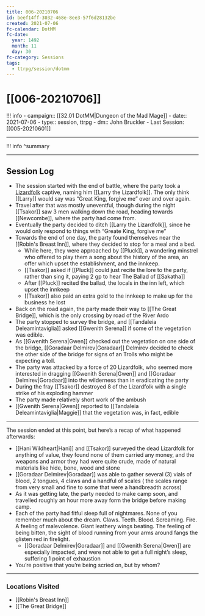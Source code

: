 ```yaml
---
title: 006-20210706
id: beef14ff-3032-468e-8ee3-57f6d28132be
created: 2021-07-06
fc-calendar: DotMM
fc-date:
  year: 1492
  month: 11
  day: 30
fc-category: Sessions
tags:
  - ttrpg/session/dotmm
---
```


# [[006-20210706]]

!!! info
    - campaign:: [[32.01 DotMM|Dungeon of the Mad Mage]]
    - date:: 2021-07-06
    - type:: session, ttrpg
    - dm:: John Bruckler
    - Last Session: [[005-20210601]]


---

!!! info
    ^summary

---

## Session Log


- The session started with the end of battle, where the party took a [Lizardfolk](https://ddb.ac/monsters/Lizardfolk) captive, naming him [[Larry the Lizardfolk]]. The only think [[Larry]] would say was “Great King, forgive me” over and over again.
- Travel after that was mostly uneventful, though during the night [[Tsakor]] saw 3 men walking down the road, heading towards [[Newcombe]], where the party had come from.
- Eventually the party decided to ditch [[Larry the Lizardfolk]], since he would only respond to things with “Greate King, forgive me”
- Towards the end of one day, the party found themselves near the [[Robin's Breast Inn]], where they decided to stop for a meal and a bed.
    - While here, they were approached by [[Pluck]], a wandering minstrel who offered to play them a song about the history of the area, an offer which upset the establishment, and the innkeep.
    - [[Tsakor]] asked if [[Pluck]] could just recite the lore to the party, rather than sing it, paying 2 gp to hear The Ballad of [[Sakatha]]
    - After [[Pluck]] recited the ballad, the locals in the inn left, which upset the innkeep
    - [[Tsakor]] also paid an extra gold to the innkeep to make up for the business he lost
- Back on the road again, the party made their way to [[The Great Bridge]], which is the only crossing by road of the River Ardo
- The party stopped to survey the bridge, and [[Tandaleia Deleamintaviglia]] asked [[Gwenith Serena]] if some of the vegetation was edible.
- As [[Gwenith Serena|Gwen]] checked out the vegetation on one side of the bridge, [[Goradaar Delmirev|Goradaar]] Delmirev decided to check the other side of the bridge for signs of an Trolls who might be expecting a toll.
- The party was attacked by a force of 20 Lizardfolk, who seemed more interested in dragging [[Gwenith Serena|Gwen]] and [[Goradaar Delmirev|Goradaar]] into the wilderness than in eradicating the party
- During the fray [[Tsakor]] destroyed 8 of the Lizardfolk with a single strike of his exploding hammer
- The party made relatively short work of the ambush
- [[Gwenith Serena|Gwen]] reported to [[Tandaleia Deleamintaviglia|Maggie]] that the vegetation was, in fact, edible

---

The session ended at this point, but here’s a recap of what happened afterwards:

- [[Hani Wildheart|Hani]] and [[Tsakor]] surveyed the dead Lizardfolk for anything of value, they found none of them carried any money, and the weapons and armor they had were quite crude, made of natural materials like hide, bone, wood and stone
- [[Goradaar Delmirev|Goradaar]] was able to gather several (3) vials of blood, 2 tongues, 4 claws and a handful of scales ( the scales range from very small and fine to some that were a handbreadth across)
- As it was getting late, the party needed to make camp soon, and travelled roughly an hour more away form the bridge before making camp.
- Each of the party had fitful sleep full of nightmares. None of you remember much about the dream. Claws. Teeth. Blood. Screaming. Fire. A feeling of malevolence. Giant leathery wings beating. The feeling of being bitten, the sight of blood running from your arms around fangs the glisten red in firelight.
    - [[Goradaar Delmirev|Goradaar]] and [[Gwenith Serena|Gwen]] are especially impacted, and were not able to get a full night’s sleep, suffering 1 point of exhaustion
- You’re positive that you’re being scried on, but by whom?
    

---

### Locations Visited

- [[Robin's Breast Inn]]
- [[The Great Bridge]]
